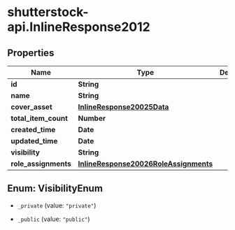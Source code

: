 # shutterstock-api.InlineResponse2012

## Properties
Name | Type | Description | Notes
------------ | ------------- | ------------- | -------------
**id** | **String** |  | 
**name** | **String** |  | 
**cover_asset** | [**InlineResponse20025Data**](InlineResponse20025Data.md) |  | [optional] 
**total_item_count** | **Number** |  | 
**created_time** | **Date** |  | 
**updated_time** | **Date** |  | 
**visibility** | **String** |  | 
**role_assignments** | [**InlineResponse20026RoleAssignments**](InlineResponse20026RoleAssignments.md) |  | 


<a name="VisibilityEnum"></a>
## Enum: VisibilityEnum


* `_private` (value: `"private"`)

* `_public` (value: `"public"`)




